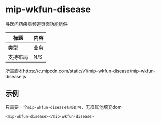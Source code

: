 # mip-wkfun-disease

寻医问药疾病频道页面功能组件

标题|内容
----|----
类型|业务
支持布局| N/S
所需脚本https://c.mipcdn.com/static/v1/mip-wkfun-disease/mip-wkfun-disease.js

## 示例

只需要一个`mip-wkfun-disease标签即可`，无须其他填充dom

```
<mip-wkfun-disease></mip-wkfun-disease>
```